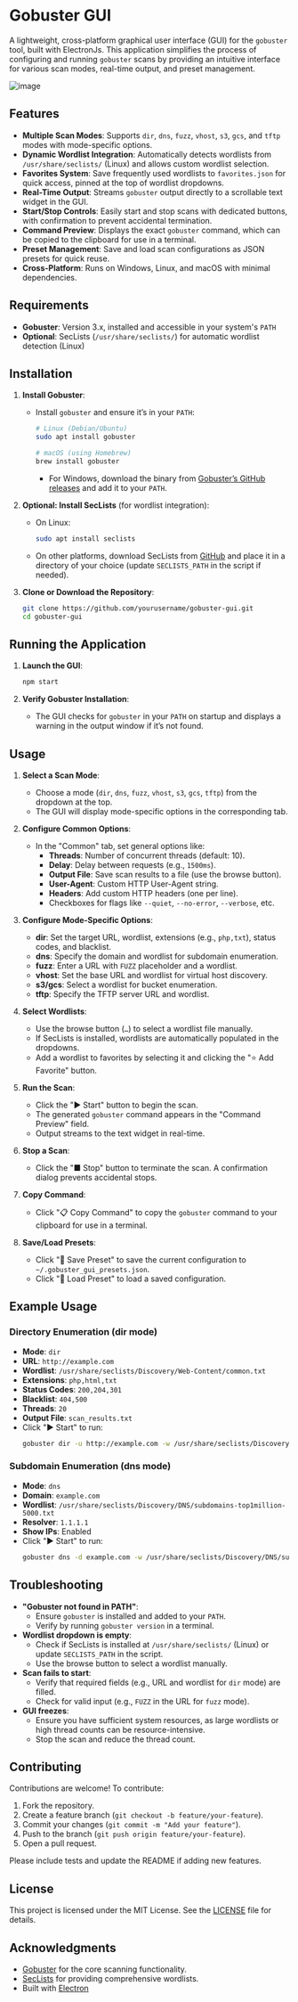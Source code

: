 # Gobuster GUI

A lightweight, cross-platform graphical user interface (GUI) for the `gobuster` tool, built with ElectronJs. This application simplifies the process of configuring and running `gobuster` scans by providing an intuitive interface for various scan modes, real-time output, and preset management.

![image](image.png)

## Features

- **Multiple Scan Modes**: Supports `dir`, `dns`, `fuzz`, `vhost`, `s3`, `gcs`, and `tftp` modes with mode-specific options.
- **Dynamic Wordlist Integration**: Automatically detects wordlists from `/usr/share/seclists/` (Linux) and allows custom wordlist selection.
- **Favorites System**: Save frequently used wordlists to `favorites.json` for quick access, pinned at the top of wordlist dropdowns.
- **Real-Time Output**: Streams `gobuster` output directly to a scrollable text widget in the GUI.
- **Start/Stop Controls**: Easily start and stop scans with dedicated buttons, with confirmation to prevent accidental termination.
- **Command Preview**: Displays the exact `gobuster` command, which can be copied to the clipboard for use in a terminal.
- **Preset Management**: Save and load scan configurations as JSON presets for quick reuse.
- **Cross-Platform**: Runs on Windows, Linux, and macOS with minimal dependencies.

## Requirements

- **Gobuster**: Version 3.x, installed and accessible in your system's `PATH`
- **Optional**: SecLists (`/usr/share/seclists/`) for automatic wordlist detection (Linux)

## Installation


1. **Install Gobuster**:
   - Install `gobuster` and ensure it’s in your `PATH`:
     ```bash
     # Linux (Debian/Ubuntu)
     sudo apt install gobuster
     ```
     ```bash
     # macOS (using Homebrew)
     brew install gobuster
     ```
     - For Windows, download the binary from [Gobuster’s GitHub releases](https://github.com/OJ/gobuster/releases) and add it to your `PATH`.

2. **Optional: Install SecLists** (for wordlist integration):
   - On Linux:
     ```bash
     sudo apt install seclists
     ```
   - On other platforms, download SecLists from [GitHub](https://github.com/danielmiessler/SecLists) and place it in a directory of your choice (update `SECLISTS_PATH` in the script if needed).

3. **Clone or Download the Repository**:
   ```bash
   git clone https://github.com/yourusername/gobuster-gui.git
   cd gobuster-gui
   ```

## Running the Application

1. **Launch the GUI**:
   ```bash
   npm start
   ```


2. **Verify Gobuster Installation**:
   - The GUI checks for `gobuster` in your `PATH` on startup and displays a warning in the output window if it’s not found.

## Usage

1. **Select a Scan Mode**:
   - Choose a mode (`dir`, `dns`, `fuzz`, `vhost`, `s3`, `gcs`, `tftp`) from the dropdown at the top.
   - The GUI will display mode-specific options in the corresponding tab.

2. **Configure Common Options**:
   - In the "Common" tab, set general options like:
     - **Threads**: Number of concurrent threads (default: 10).
     - **Delay**: Delay between requests (e.g., `1500ms`).
     - **Output File**: Save scan results to a file (use the browse button).
     - **User-Agent**: Custom HTTP User-Agent string.
     - **Headers**: Add custom HTTP headers (one per line).
     - Checkboxes for flags like `--quiet`, `--no-error`, `--verbose`, etc.

3. **Configure Mode-Specific Options**:
   - **dir**: Set the target URL, wordlist, extensions (e.g., `php,txt`), status codes, and blacklist.
   - **dns**: Specify the domain and wordlist for subdomain enumeration.
   - **fuzz**: Enter a URL with `FUZZ` placeholder and a wordlist.
   - **vhost**: Set the base URL and wordlist for virtual host discovery.
   - **s3/gcs**: Select a wordlist for bucket enumeration.
   - **tftp**: Specify the TFTP server URL and wordlist.

4. **Select Wordlists**:
   - Use the browse button (`…`) to select a wordlist file manually.
   - If SecLists is installed, wordlists are automatically populated in the dropdowns.
   - Add a wordlist to favorites by selecting it and clicking the "⭐ Add Favorite" button.

5. **Run the Scan**:
   - Click the "▶ Start" button to begin the scan.
   - The generated `gobuster` command appears in the "Command Preview" field.
   - Output streams to the text widget in real-time.

6. **Stop a Scan**:
   - Click the "■ Stop" button to terminate the scan. A confirmation dialog prevents accidental stops.

7. **Copy Command**:
   - Click "📋 Copy Command" to copy the `gobuster` command to your clipboard for use in a terminal.

8. **Save/Load Presets**:
   - Click "💾 Save Preset" to save the current configuration to `~/.gobuster_gui_presets.json`.
   - Click "📂 Load Preset" to load a saved configuration.

## Example Usage

### Directory Enumeration (dir mode)
- **Mode**: `dir`
- **URL**: `http://example.com`
- **Wordlist**: `/usr/share/seclists/Discovery/Web-Content/common.txt`
- **Extensions**: `php,html,txt`
- **Status Codes**: `200,204,301`
- **Blacklist**: `404,500`
- **Threads**: `20`
- **Output File**: `scan_results.txt`
- Click "▶ Start" to run:
  ```bash
  gobuster dir -u http://example.com -w /usr/share/seclists/Discovery/Web-Content/common.txt -x php,html,txt -s 200,204,301 -b 404,500 -t 20 -o scan_results.txt
  ```

### Subdomain Enumeration (dns mode)
- **Mode**: `dns`
- **Domain**: `example.com`
- **Wordlist**: `/usr/share/seclists/Discovery/DNS/subdomains-top1million-5000.txt`
- **Resolver**: `1.1.1.1`
- **Show IPs**: Enabled
- Click "▶ Start" to run:
  ```bash
  gobuster dns -d example.com -w /usr/share/seclists/Discovery/DNS/subdomains-top1million-5000.txt -r 1.1.1.1 -i
  ```

## Troubleshooting

- **"Gobuster not found in PATH"**:
  - Ensure `gobuster` is installed and added to your `PATH`.
  - Verify by running `gobuster version` in a terminal.
- **Wordlist dropdown is empty**:
  - Check if SecLists is installed at `/usr/share/seclists/` (Linux) or update `SECLISTS_PATH` in the script.
  - Use the browse button to select a wordlist manually.
- **Scan fails to start**:
  - Verify that required fields (e.g., URL and wordlist for `dir` mode) are filled.
  - Check for valid input (e.g., `FUZZ` in the URL for `fuzz` mode).
- **GUI freezes**:
  - Ensure you have sufficient system resources, as large wordlists or high thread counts can be resource-intensive.
  - Stop the scan and reduce the thread count.

## Contributing

Contributions are welcome! To contribute:
1. Fork the repository.
2. Create a feature branch (`git checkout -b feature/your-feature`).
3. Commit your changes (`git commit -m "Add your feature"`).
4. Push to the branch (`git push origin feature/your-feature`).
5. Open a pull request.

Please include tests and update the README if adding new features.

## License

This project is licensed under the MIT License. See the [LICENSE](LICENSE) file for details.

## Acknowledgments

- [Gobuster](https://github.com/OJ/gobuster) for the core scanning functionality.
- [SecLists](https://github.com/danielmiessler/SecLists) for providing comprehensive wordlists.
- Built with [Electron](https://www.electronjs.org/docs/latest)
